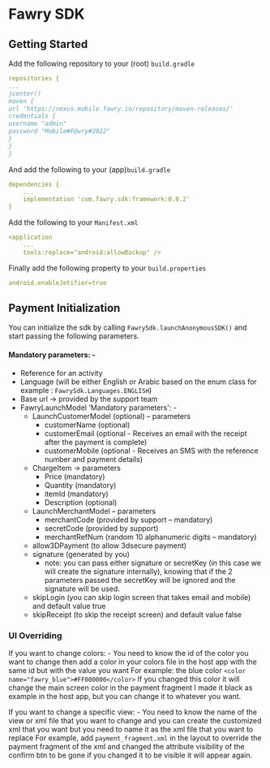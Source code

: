 # Fawry SDK

## Getting Started

Add the following repository to your (root) ```build.gradle```

```yaml
repositories {
...
jcenter()
maven {
url 'https://nexus.mobile.fawry.io/repository/maven-releases/'
credentials {
username "admin"
password "Mobile#F@wry#2022"
}
}
}
```
And add the following to your (app)```build.gradle```

```yaml
dependencies {
    ...
    implementation 'com.fawry.sdk:framework:0.0.2'
}
```

Add the following to your ```Manifest.xml```

```yaml
<application
    ...
    tools:replace="android:allowBackup" />
```

Finally add the following property to your ```build.properties```
```yaml
android.enableJetifier=true
```

## Payment Initialization

You can initialize the sdk by calling ```FawrySdk.launchAnonymousSDK()``` and start passing the following parameters.
#### Mandatory parameters: -
- Reference for an activity
- Language (will be either English or Arabic based on the enum class for example : ```FawrySdk.Languages.ENGLISH```)
- Base url -> provided by the support team
- FawryLaunchModel 'Mandatory parameters': -
    - LaunchCustomerModel (optional) – parameters
        - customerName (optional)
        - customerEmail (optional - Receives an email with the receipt after the
          payment is complete)
        - customerMobile (optional - Receives an SMS with the reference number
          and payment details)
    - ChargeItem -> parameters
        - Price (mandatory)
        -  Quantity (mandatory)
        - itemId (mandatory)
        - Description (optional)
    - LaunchMerchantModel – parameters
        - merchantCode (provided by support – mandatory)
        - secretCode (provided by support)
        - merchantRefNum (random 10 alphanumeric digits – mandatory)
    - allow3DPayment (to allow 3dsecure payment)
    - signature (generated by you)
        - note: you can pass either signature or secretKey (in this case we will
          create the signature internally), knowing that if the 2 parameters passed
          the secretKey will be ignored and the signature will be used.
    - skipLogin (you can skip login screen that takes email and mobile) and default
      value true
    - skipReceipt (to skip the receipt screen) and default value false

### UI Overriding

If you want to change colors: -
You need to know the id of the color you want to change then add a color in your colors file in the host
app with the same id but with the value you want
For example: the blue color
```<color name="fawry_blue">#FF000000</color>```
If you changed this color it will change the main screen color in the payment fragment I made it black as
example in the host app, but you can change it to whatever you want.

If you want to change a specific view: -
You need to know the name of the view or xml file that you want to change and you can create the
customized xml that you want but you need to name it as the xml file that you want to replace
For example, add ```payment_fragment.xml``` in the layout to override the payment fragment of the xml
and changed the attribute visibility of the confirm btn to be gone if you changed it to be visible it will
appear again.
